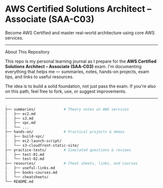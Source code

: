# AWS Certified Solutions Architect – Associate (SAA-C03)


Become AWS Certified and master real-world architecture using core AWS services.

---

About This Repository

This repo is my personal learning journal as I prepare for the **AWS Certified Solutions Architect – Associate (SAA-C03)** exam. I'm documenting everything that helps me — summaries, notes, hands-on projects, exam tips, and links to useful resources.

The idea is to build a solid foundation, not just pass the exam. If you're also on this path, feel free to fork, use, or suggest improvements.

---


```bash
.
├── summaries/             # Theory notes on AWS services
│   ├── ec2.md
│   ├── s3.md
│   ├── vpc.md
│   └── ...
├── hands-on/              # Practical projects & demos
│   ├── build-vpc/
│   ├── ec2-launch-script/
│   └── s3-cloudfront-static-site/
├── practice-tests/        # Simulated questions & reviews
│   ├── test-01.md
│   └── test-02.md
├── resources/             # Cheat sheets, links, and courses
│   ├── useful-links.md
│   ├── books-courses.md
│   └── cheatsheets/
└── README.md
